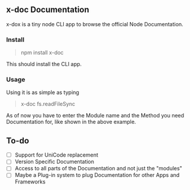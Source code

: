 ## x-doc Documentation

x-dox is a tiny node CLI app to browse the official Node Documentation.

### Install
 > npm install x-doc

 This should install the CLI app.

 ### Usage
 Using it is as simple as typing

 >x-doc fs.readFileSync

 As of now you have to enter the Module name and the Method you need Documentation for, like shown in the above example.

## To-do

 - [ ] Support for UniCode replacement
 - [ ] Version Specific Documentation
 - [ ] Access to all parts of the Documentation and not just the "modules"
 - [ ] Maybe a Plug-in system to plug Documentation for other Apps and Frameworks

